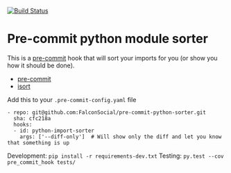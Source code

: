 [![Build Status](https://travis-ci.org/FalconSocial/pre-commit-python-sorter.svg?branch=master)](https://travis-ci.org/FalconSocial/pre-commit-python-sorter)


Pre-commit python module sorter
===============================

This is a [pre-commit](https://github.com/pre-commit) hook that will sort your imports for you (or show you how it should be done).

* [pre-commit](https://github.com/pre-commit)
* [isort](https://github.com/timothycrosley/isort)


Add this to your ``.pre-commit-config.yaml`` file

    - repo: git@github.com:FalconSocial/pre-commit-python-sorter.git
      sha: cfc218a
      hooks:
      - id: python-import-sorter
        args: ['--diff-only']  # Will show only the diff and let you know that something is up

Development: ``pip install -r requirements-dev.txt``
Testing: ``py.test --cov pre_commit_hook tests/``
